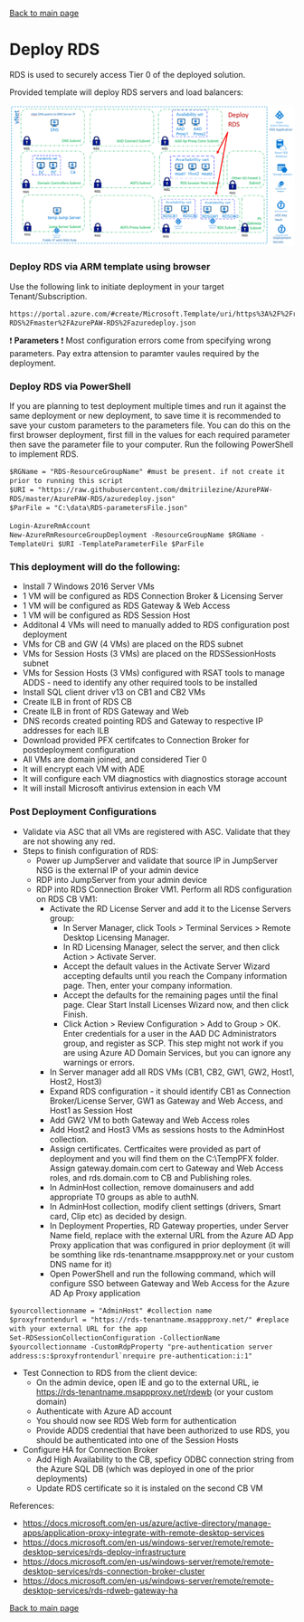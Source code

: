 [Back to main page](DeploymentOutline.md)


# Deploy RDS
RDS is used to securely access Tier 0 of the deployed solution. 

Provided template will deploy RDS servers and load balancers:

![DeployRDS ](img/DeployRDS.PNG)

### Deploy RDS via ARM template using browser
Use the following link to initiate deployment in your target Tenant/Subscription.
```<language>
https://portal.azure.com/#create/Microsoft.Template/uri/https%3A%2F%2Fraw.githubusercontent.com%2Fdmitriilezine%2FAzurePAW-RDS%2Fmaster%2FAzurePAW-RDS%2Fazuredeploy.json
```
:heavy_exclamation_mark: **Parameters** :heavy_exclamation_mark: Most configuration errors come from specifying wrong parameters. 
Pay extra attension to paramter vaules required by the deployment.

### Deploy RDS via PowerShell
If you are planning to test deployment multiple times and run it against the same deployment or new deployment, 
to save time it is recommended to save your custom parameters to the parameters file. You can do this on the first browser deployment, 
first fill in the values for each required parameter then save the parameter file to your computer. Run the following PowerShell to implement RDS.

```<language>
$RGName = "RDS-ResourceGroupName" #must be present. if not create it prior to running this script
$URI = "https://raw.githubusercontent.com/dmitriilezine/AzurePAW-RDS/master/AzurePAW-RDS/azuredeploy.json"
$ParFile = "C:\data\RDS-parametersFile.json"

Login-AzureRmAccount
New-AzureRmResourceGroupDeployment -ResourceGroupName $RGName -TemplateUri $URI -TemplateParameterFile $ParFile

```
### This deployment will do the following:
- Install 7 Windows 2016 Server VMs
- 1 VM will be configured as RDS Connection Broker & Licensing Server
- 1 VM will be configured as RDS Gateway & Web Access
- 1 VM will be configured as RDS Session Host
- Additonal 4 VMs will need to manually added to RDS configuration post deployment
- VMs for CB and GW (4 VMs) are placed on the RDS subnet
- VMs for Session Hosts (3 VMs) are placed on the RDSSessionHosts subnet
- VMs for Session Hosts (3 VMs) configured with RSAT tools to manage ADDS - need to identify any other required tools to be installed
- Install SQL client driver v13 on CB1 and CB2 VMs
- Create ILB in front of RDS CB
- Create ILB in front of RDS Gateway and Web
- DNS records created pointing RDS and Gateway to respective IP addresses for each ILB
- Download provided PFX certifcates to Connection Broker for postdeployment configuration
- All VMs are domain joined, and considered Tier 0
- It will encrypt each VM with ADE
- It will configure each VM diagnostics with diagnostics storage account
- It will install Microsoft antivirus extension in each VM


### Post Deployment Configurations
- Validate via ASC that all VMs are registered with ASC. Validate that they are not showing any red.
- Steps to finish configuration of RDS:
  - Power up JumpServer and validate that source IP in JumpServer NSG is the external IP of your admin device
  - RDP into JumpServer from your admin device
  - RDP into RDS Connection Broker VM1. Perform all RDS configuration on RDS CB VM1:
    - Activate the RD License Server and add it to the License Servers group:
      - In Server Manager, click Tools > Terminal Services > Remote Desktop Licensing Manager. 
      - In RD Licensing Manager, select the server, and then click Action > Activate Server. 
      - Accept the default values in the Activate Server Wizard accepting defaults until you reach the Company information page. Then, enter your company information. 
      - Accept the defaults for the remaining pages until the final page. Clear Start Install Licenses Wizard now, and then click Finish. 
      - Click Action > Review Configuration > Add to Group > OK. Enter credentials for a user in the AAD DC Administrators group, and register as SCP. This step might not work if you are using Azure AD Domain Services, but you can ignore any warnings or errors. 
    - In Server manager add all RDS VMs (CB1, CB2, GW1, GW2, Host1, Host2, Host3)
    - Expand RDS configuration - it should identify CB1 as Connection Broker/License Server, GW1 as Gateway and Web Access, and Host1 as Session Host
    - Add GW2 VM to both Gateway and Web Access roles
    - Add Host2 and Host3 VMs as sessions hosts to the AdminHost collection.
    - Assign certificates. Certficaites were provided as part of deployment and you will find them on the C:\TempPFX folder. 
    Assign gateway.domain.com cert to Gateway and Web Access roles, and rds.domain.com to CB and Publishing roles.
    - In AdminHost collection, remove domainusers and add appropriate T0 groups as able to authN.
    - In AdminHost collection, modify client settings (drivers, Smart card, Clip etc) as decided by design.
    - In Deployment Properties, RD Gateway properties, under Server Name field, replace with the external URL from the Azure AD App Proxy 
    application that was configured in prior deployment (it will be somthing like rds-tenantname.msappproxy.net or your custom DNS name for it)
    - Open PowerShell and run the following command, which will configure SSO between Gateway and Web Access for the Azure AD Ap Proxy application

```<language>
$yourcollectionname = "AdminHost" #collection name
$proxyfrontendurl = "https://rds-tenantname.msappproxy.net/" #replace with your external URL for the app
Set-RDSessionCollectionConfiguration -CollectionName $yourcollectionname -CustomRdpProperty "pre-authentication server address:s:$proxyfrontendurl`nrequire pre-authentication:i:1"
```

  - Test Connection to RDS from the client device:
    - On the admin device, open IE and go to the external URL, ie https://rds-tenantname.msappproxy.net/rdewb (or your custom domain)
    - Authenticate with Azure AD account
    - You should now see RDS Web form for authentication
    - Provide ADDS credential that have been authorized to use RDS, you should be authenticated into one of the Session Hosts
  - Configure HA for Connection Broker
    - Add High Availability to the CB, speficy ODBC connection string from the Azure SQL DB (which was deployed in one of the prior deployments)
    - Update RDS certificate so it is instaled on the second CB VM


References: 
-   https://docs.microsoft.com/en-us/azure/active-directory/manage-apps/application-proxy-integrate-with-remote-desktop-services
-   https://docs.microsoft.com/en-us/windows-server/remote/remote-desktop-services/rds-deploy-infrastructure
-   https://docs.microsoft.com/en-us/windows-server/remote/remote-desktop-services/rds-connection-broker-cluster
-   https://docs.microsoft.com/en-us/windows-server/remote/remote-desktop-services/rds-rdweb-gateway-ha

[Back to main page](DeploymentOutline.md)


